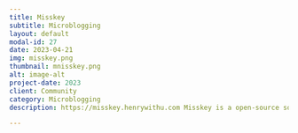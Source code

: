 ```yaml
---
title: Misskey
subtitle: Microblogging
layout: default
modal-id: 27
date: 2023-04-21
img: misskey.png
thumbnail: mnisskey.png
alt: image-alt
project-date: 2023
client: Community
category: Microblogging
description: https://misskey.henrywithu.com Misskey is a open-source software for distributed social network.

---
```

